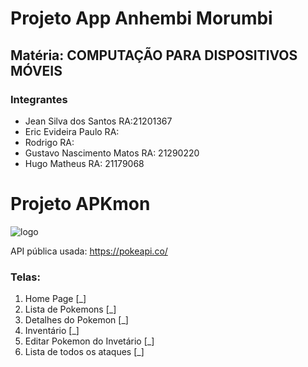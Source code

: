 # Projeto App Anhembi Morumbi
## Matéria: COMPUTAÇÃO PARA DISPOSITIVOS MÓVEIS
### Integrantes
* Jean Silva dos Santos RA:21201367
* Eric Evideira Paulo RA:
* Rodrigo RA: 
* Gustavo Nascimento Matos RA: 21290220
* Hugo Matheus RA: 21179068

# Projeto APKmon
![logo](https://fontmeme.com/temporary/bbe08d8e2f188ae9b0702d96e5f4065d.png)

API pública usada: https://pokeapi.co/

### Telas: 

1. Home Page [_]
2. Lista de Pokemons [_]
3. Detalhes do Pokemon [_]
4. Inventário [_]
5. Editar Pokemon do Invetário [_]
6. Lista de todos os ataques [_]
